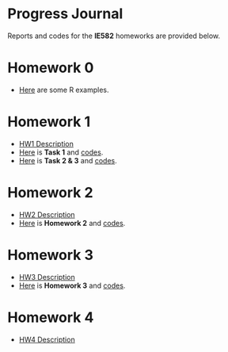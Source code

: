 # Progress Journal
Reports and codes for the **IE582** homeworks are provided below.

# Homework 0 
- [Here](files/example_homework_0.html) are some R examples.

# Homework 1 

* [HW1 Description](files/hw1/IE582_Fall20_Homework1.pdf)
* [Here](files/hw1/task1.html) is **Task 1** and [codes](files/hw1/task1.ipynb).
* [Here](files/hw1/task2-3.html) is **Task 2 & 3** and [codes](files/hw1/task2-3.ipynb).

# Homework 2 
* [HW2 Description](files/hw2/IE582_Fall20_Homework2.pdf)
* [Here](files/hw2/hw2.html) is **Homework 2** and [codes](files/hw2/hw2.ipynb).

# Homework 3 
* [HW3 Description](files/hw3/IE582_Fall2020_Homework3.pdf)
* [Here](files/hw3/hw3.html) is **Homework 3** and [codes](files/hw3/hw3.ipynb).

# Homework 4 
* [HW4 Description](files/hw4/IE582_Fall2020_Homework4.pdf)
